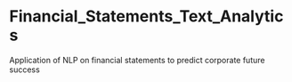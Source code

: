 # Financial_Statements_Text_Analytics
Application of NLP on financial statements to predict corporate future success
